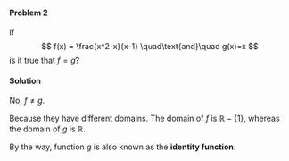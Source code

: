 <div class="alert alert-warning" role="alert">
<h4 class="alert-heading">Problem 2</h4>

If 
$$
f(x) = \frac{x^2-x}{x-1} \quad\text{and}\quad g(x)=x
$$
is it true that $f = g$?

</div>

<div class="alert alert-success" role="alert">
<h4 class="alert-heading">Solution</h4>

No, $f \ne g$.

Because they have different domains. The domain of $f$ is $\mathbb{R} - \{1\}$, whereas the domain of $g$ is $\mathbb{R}$.

By the way, function $g$ is also known as the **identity function**.

</div>
